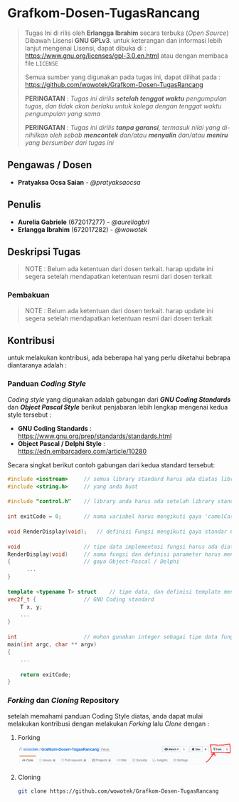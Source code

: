 # Grafkom-Dosen-TugasRancang

> Tugas Ini di rilis oleh  **Erlangga Ibrahim** secara terbuka (*Open Source*)
> Dibawah Lisensi **GNU GPLv3**. untuk keterangan dan informasi lebih lanjut mengenai
> Lisensi, dapat dibuka di : https://www.gnu.org/licenses/gpl-3.0.en.html
> atau dengan membaca file `LICENSE`
>  
> Semua sumber yang digunakan pada tugas ini, dapat dilihat pada :
> https://github.com/wowotek/Grafkom-Dosen-TugasRancang
>  
> **PERINGATAN** : *Tugas ini dirilis **setelah tenggat waktu** pengumpulan tugas, dan tidak akan berlaku untuk kolega dengan tenggat waktu pengumpulan yang sama*
>  
> **PERINGATAN** : *Tugas ini dirilis **tanpa garansi**, termasuk nilai yang di-nihilkan oleh sebab **mencontek** dan/atau **menyalin** dan/atau **meniru** yang bersumber dari tugas ini*

## Pengawas / Dosen

* **Pratyaksa Ocsa Saian** - *@pratyaksaocsa*

## Penulis

* **Aurelia Gabriele** (672017277) - *@aureliagbrl*
* **Erlangga Ibrahim** (672017282) - *@wowotek*

## Deskripsi Tugas

> NOTE : Belum ada ketentuan dari dosen terkait. harap update ini segera setelah mendapatkan ketentuan resmi dari dosen terkait

### Pembakuan

> NOTE : Belum ada ketentuan dari dosen terkait. harap update ini segera setelah mendapatkan ketentuan resmi dari dosen terkait

## Kontribusi

untuk melakukan kontribusi, ada beberapa hal yang perlu diketahui bebrapa diantaranya adalah :

### Panduan *Coding Style*

*Coding style* yang digunakan adalah gabungan dari **_GNU Coding Standards_** dan **_Object Pascal Style_** berikut penjabaran lebih lengkap mengenai kedua style tersebut :

* **GNU Coding Standards** : https://www.gnu.org/prep/standards/standards.html
* **Object Pascal / Delphi Style** : https://edn.embarcadero.com/article/10280

Secara singkat berikut contoh gabungan dari kedua standard tersebut:

```c++
#include <iostream>     // semua library standard harus ada diatas library-
#include <string.h>     // yang anda buat

#include "control.h"    // library anda harus ada setelah library standard

int exitCode = 0;       // nama variabel harus mengikuti gaya 'camelCase'

void RenderDisplay(void);   // definisi Fungsi mengikuti gaya standar C

void                    // tipe data implementasi fungsi harus ada diatas nama fungsi
RenderDisplay(void)     // nama fungsi dan definisi parameter harus mengikuti-
{                       // gaya Object-Pascal / Delphi
      ...
}

template <typename T> struct    // tipe data, dan definisi template mengikuti gaya-
vec2f_t {               // GNU Coding standard
    T x, y;
    ...  
}

int                     // mohon gunakan integer sebagai tipe data fungsi utama
main(int argc, char ** argv)
{
    ...

    return exitCode;
}

```

### *Forking* dan *Cloning* Repository

setelah memahami panduan Coding Style diatas, anda dapat mulai melakukan kontribusi dengan melakukan *Forking* lalu *Clone* dengan :

1. Forking
![Forking](.readme/fork.png)

2. Cloning
    ```bash
    git clone https://github.com/wowotek/Grafkom-Dosen-TugasRancang
    ```